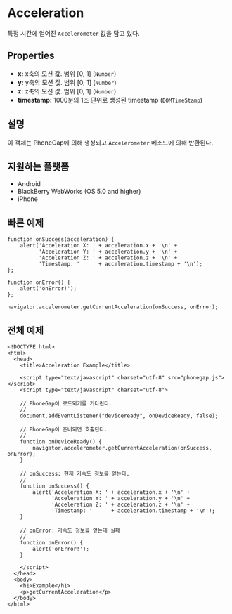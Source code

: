 Acceleration
============

특정 시간에 얻어진 `Accelerometer` 값을 담고 있다.

Properties
----------

- __x:__ x축의 모션 값. 범위 [0, 1] (`Number`)
- __y:__ y축의 모션 값. 범위 [0, 1] (`Number`)
- __z:__ z축의 모션 값. 범위 [0, 1] (`Number`)
- __timestamp:__ 1000분의 1초 단위로 생성된 timestamp (`DOMTimeStamp`)

설명
-----------

이 객체는 PhoneGap에 의해 생성되고 `Accelerometer` 메소드에 의해 반환된다.

지원하는 플랫폼
-------------------

- Android
- BlackBerry WebWorks (OS 5.0 and higher)
- iPhone

빠른 예제
-------------

    function onSuccess(acceleration) {
        alert('Acceleration X: ' + acceleration.x + '\n' +
              'Acceleration Y: ' + acceleration.y + '\n' +
              'Acceleration Z: ' + acceleration.z + '\n' +
              'Timestamp: '      + acceleration.timestamp + '\n');
    };

    function onError() {
        alert('onError!');
    };

    navigator.accelerometer.getCurrentAcceleration(onSuccess, onError);

전체 예제
------------

    <!DOCTYPE html>
    <html>
      <head>
        <title>Acceleration Example</title>

        <script type="text/javascript" charset="utf-8" src="phonegap.js"></script>
        <script type="text/javascript" charset="utf-8">

        // PhoneGap이 로드되기를 기다린다.
        //
        document.addEventListener("deviceready", onDeviceReady, false);

        // PhoneGap이 준비되면 호출된다.
        //
        function onDeviceReady() {
            navigator.accelerometer.getCurrentAcceleration(onSuccess, onError);
        }

        // onSuccess: 현재 가속도 정보를 얻는다.
        //
        function onSuccess() {
            alert('Acceleration X: ' + acceleration.x + '\n' +
                  'Acceleration Y: ' + acceleration.y + '\n' +
                  'Acceleration Z: ' + acceleration.z + '\n' +
                  'Timestamp: '      + acceleration.timestamp + '\n');
        }

        // onError: 가속도 정보를 얻는데 실패
        //
        function onError() {
            alert('onError!');
        }

        </script>
      </head>
      <body>
        <h1>Example</h1>
        <p>getCurrentAcceleration</p>
      </body>
    </html>
